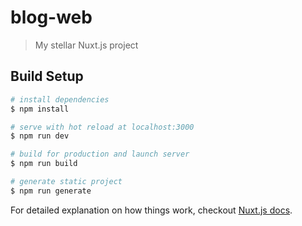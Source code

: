 # blog-web

> My stellar Nuxt.js project

## Build Setup

``` bash
# install dependencies
$ npm install

# serve with hot reload at localhost:3000
$ npm run dev

# build for production and launch server
$ npm run build

# generate static project
$ npm run generate
```

For detailed explanation on how things work, checkout [Nuxt.js docs](https://nuxtjs.org).
